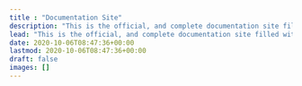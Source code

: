 ```yaml
---
title : "Documentation Site"
description: "This is the official, and complete documentation site filled with cooking recipes, dog training guides, and more."
lead: "This is the official, and complete documentation site filled with cooking recipes, dog training guides, and more."
date: 2020-10-06T08:47:36+00:00
lastmod: 2020-10-06T08:47:36+00:00
draft: false
images: []
---
```

